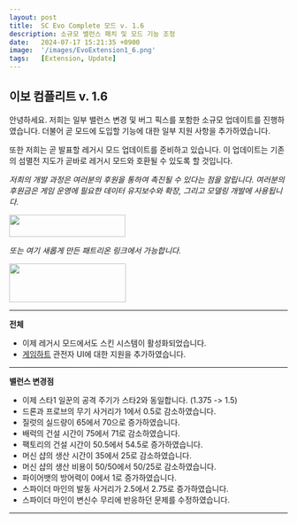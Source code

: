```yaml
---
layout: post
title:  SC Evo Complete 모드 v. 1.6
description: 소규모 밸런스 패치 및 모드 기능 조정
date:   2024-07-17 15:21:35 +0900
image:  '/images/EvoExtension1_6.png'
tags:   [Extension, Update]
---
```


## 이보 컴플리트 v. 1.6

안녕하세요. 저희는 일부 밸런스 변경 및 버그 픽스를 포함한 소규모 업데이트를 진행하였습니다. 더불어 곧 모드에 도입할 기능에 대한 일부 지원 사항을 추가하였습니다.

또한 저희는 곧 발표할 레거시 모드 업데이트를 준비하고 있습니다. 이 업데이트는 기존의 섬멸전 지도가 곧바로 레거시 모드와 호환될 수 있도록 할 것입니다.

*저희의 개발 과정은 여러분의 후원을 통하여 촉진될 수 있다는 점을 알립니다. 여러분의 후원금은 게임 운영에 필요한 데이터 유지보수와 확장, 그리고 모델링 개발에 사용됩니다.*

<a href="https://paypal.me/KopruluKat/"><img src="{{site.baseurl}}/images/blue.png" width="210" height="40"></a> 

*또는 여기 새롭게 만든 패트리온 링크에서 가능합니다.*

<a href="https://www.patreon.com/TeamKopruluSC2"><img src="{{site.baseurl}}/images/becomeAPatronBanner.png" width="211" height="70"></a> 

***

**전체**

- 이제 레거시 모드에서도 스킨 시스템이 활성화되었습니다.
- [게임하트](https://ahli.github.io/Galaxy-Observer-UI/#/gameheart/v3/changelog) 관전자 UI에 대한 지원을 추가하였습니다.

***

**밸런스 변경점**

- 이제 스타1 일꾼의 공격 주기가 스타2와 동일합니다. (1.375 -> 1.5)
- 드론과 프로브의 무기 사거리가 1에서 0.5로 감소하였습니다.
- 질럿의 실드량이 65에서 70으로 증가하였습니다.
- 배럭의 건설 시간이 75에서 71로 감소하였습니다.
- 팩토리의 건설 시간이 50.5에서 54.5로 증가하였습니다.
- 머신 샵의 생산 시간이 35에서 25로 감소하였습니다.
- 머신 샵의 생산 비용이 50/50에서 50/25로 감소하였습니다.
- 파이어뱃의 방어력이 0에서 1로 증가하였습니다.
- 스파이더 마인의 발동 사거리가 2.5에서 2.75로 증가하였습니다.
- 스파이더 마인이 변신수 무리에 반응하던 문제를 수정하였습니다.

***